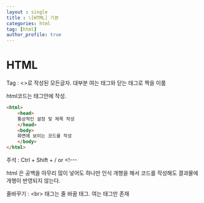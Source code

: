 ```yaml
---
layout : single
title : \[HTML] 기본
categories: html
tag: [html]
author_profile: true
---
```


# HTML

Tag : <>로 작성된 모든글자.
대부분 여는 태그와 닫는 태그로 짝을 이룸

html코드는 <html>태그안에 작성.

```html
<html>
	<head>
	통상적인 설정 및 제목 작성
	</head>
	<body>
	화면에 보이는 코드를 작성
	</body>
</html>
```

주석 : Ctrl + Shift + / or <!---

html 은 공백을 아무리 많이 넣어도 하나만 인식
개행을 해서 코드를 작성해도 결과물에 개행이 반영되지 않는다.

줄바꾸기 : \<br> 태그는 줄 바꿈 태그. 여는 태그만 존재 


